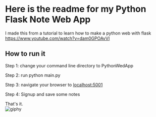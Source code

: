 # Here is the readme for my Python Flask Note Web App

I made this from a tutorial to learn how to make a python web with flask
<https://www.youtube.com/watch?v=dam0GPOAvVI>

## How to run it

Step 1: change your command line directory to PythonWedApp

Step 2: run
    python main.py

Step 3: navigate your browser to
<localhost:5001>

Step 4: Signup and save some notes

That's it.
<br />
![giphy](https://user-images.githubusercontent.com/13955327/161389848-90e1a75d-e54a-4a17-8893-485f0f22bddb.gif)
